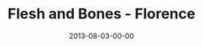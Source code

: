 ---
layout: message
category: message
series: "God Is ____"
title: "Flesh and Bones - Florence"
date: 2013-08-03-00-00
message_id: 804
audio: "http://s3.amazonaws.com/crossroads-media/message/audio/god_is_04_fl.mp3"
audio-duration: "39:11"
description: "Terry Phillips talks about how Jesus is God in flesh and bone."
video: "http://s3.amazonaws.com/crossroads-media/message/video/god_is_04_fl.mp4"
video-duration: "39:16"
video-image: "http://s3.amazonaws.com/crossroads-media/images/god_is_04_still_fl.jpg"
explicit: false
---